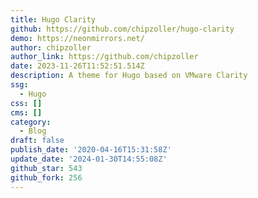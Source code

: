 ```yaml
---
title: Hugo Clarity
github: https://github.com/chipzoller/hugo-clarity
demo: https://neonmirrors.net/
author: chipzoller
author_link: https://github.com/chipzoller
date: 2023-11-26T11:52:51.514Z
description: A theme for Hugo based on VMware Clarity
ssg:
  - Hugo
css: []
cms: []
category:
  - Blog
draft: false
publish_date: '2020-04-16T15:31:58Z'
update_date: '2024-01-30T14:55:08Z'
github_star: 543
github_fork: 256
---
```

